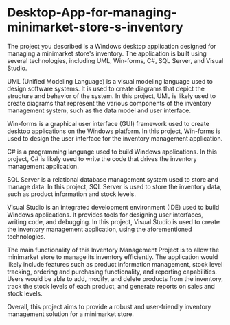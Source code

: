 # Desktop-App-for-managing-minimarket-store-s-inventory

The project you described is a Windows desktop application designed for managing a minimarket store's inventory. The application is built using several technologies, including UML, Win-forms, C#, SQL Server, and Visual Studio.

UML (Unified Modeling Language) is a visual modeling language used to design software systems. It is used to create diagrams that depict the structure and behavior of the system. In this project, UML is likely used to create diagrams that represent the various components of the inventory management system, such as the data model and user interface.

Win-forms is a graphical user interface (GUI) framework used to create desktop applications on the Windows platform. In this project, Win-forms is used to design the user interface for the inventory management application.

C# is a programming language used to build Windows applications. In this project, C# is likely used to write the code that drives the inventory management application.

SQL Server is a relational database management system used to store and manage data. In this project, SQL Server is used to store the inventory data, such as product information and stock levels.

Visual Studio is an integrated development environment (IDE) used to build Windows applications. It provides tools for designing user interfaces, writing code, and debugging. In this project, Visual Studio is used to create the inventory management application, using the aforementioned technologies.

The main functionality of this Inventory Management Project is to allow the minimarket store to manage its inventory efficiently. The application would likely include features such as product information management, stock level tracking, ordering and purchasing functionality, and reporting capabilities. Users would be able to add, modify, and delete products from the inventory, track the stock levels of each product, and generate reports on sales and stock levels.

Overall, this project aims to provide a robust and user-friendly inventory management solution for a minimarket store.

